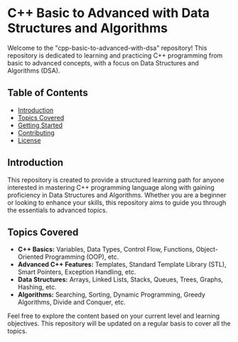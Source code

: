 # C++ Basic to Advanced with Data Structures and Algorithms

Welcome to the "cpp-basic-to-advanced-with-dsa" repository! This repository is dedicated to learning and practicing C++ programming from basic to advanced concepts, with a focus on Data Structures and Algorithms (DSA).

## Table of Contents

- [Introduction](#introduction)
- [Topics Covered](#topics-covered)
- [Getting Started](#getting-started)
- [Contributing](#contributing)
- [License](#license)

## Introduction

This repository is created to provide a structured learning path for anyone interested in mastering C++ programming language along with gaining proficiency in Data Structures and Algorithms. Whether you are a beginner or looking to enhance your skills, this repository aims to guide you through the essentials to advanced topics.

## Topics Covered

- **C++ Basics:** Variables, Data Types, Control Flow, Functions, Object-Oriented Programming (OOP), etc.
- **Advanced C++ Features:** Templates, Standard Template Library (STL), Smart Pointers, Exception Handling, etc.
- **Data Structures:** Arrays, Linked Lists, Stacks, Queues, Trees, Graphs, Hashing, etc.
- **Algorithms:** Searching, Sorting, Dynamic Programming, Greedy Algorithms, Divide and Conquer, etc.

Feel free to explore the content based on your current level and learning objectives.
This repository will be updated on a regular basis to cover all the topics.
